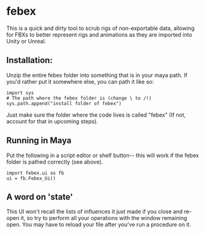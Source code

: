 # febex

This is a quick and dirty tool to scrub rigs of non-exportable data, allowing for FBXs to better
represent rigs and animations as they are imported into Unity or Unreal.

## Installation:
Unzip the entire febex folder into something that is in your maya path.
If you'd rather put it somewhere else, you can path it like so:
```
import sys
# The path where the febex folder is (change \ to /!)
sys.path.append("install folder of febex")
```
Just make sure the folder where the code lives is called "febex" (If not, account for that in
upcoming steps).

## Running in Maya
Put the following in a script editor or shelf button-- this will work if the febex folder is pathed
correctly (see above).
```
import febex.ui as fb
ui = fb.Febex_Ui()
```

## A word on 'state'
This UI won't recall the lists of influences it just made if you close and re-open it, so try to 
perform all your operations with the window remaining open.  You may have to reload your file after
you've run a procedure on it.
